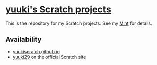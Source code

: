 # [yuuki's Scratch projects](https://yuukiscratch.github.io/)

This is the repository for my Scratch projects. See my [Mint](https://min.togetter.com/pHYSPky) for details.

## Availability

* [yuukiscratch.github.io](https://yuukiscratch.github.io/)
* [yuuki29](https://scratch.mit.edu/users/yuuki29/) on the official Scratch site
